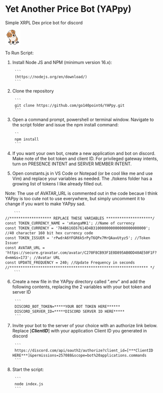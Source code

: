 # Yet Another Price Bot (YAPpy) 
Simple XRPL Dex price bot for discord

<img src="dog-g65b0a97e7_640.png" width="50">

To Run Script:

1. Install Node JS and NPM (minimum version 16.x):

        ```
        (https://nodejs.org/en/download/)
        ```
        
2. Clone the repository

        ```
        git clone https://github.com/go140point6/YAPpy.git
        ```

3. Open a command prompt, powershell or terminal window. Navigate to the script folder and issue the npm install command:

        ``
        npm install
        ```

4. If you want your own bot, create a new application and bot on discord. Make note of the bot token and client ID.  For privileged gateway intents, turn on PRESENCE INTENT and SERVER MEMBER INTENT.

5. Open constants.js in VS Code or Notepad (or be cool like me and use Vim) and replace your variables as needed.  The ./tokens folder has a growing list of tokens I like already filled out.

Note: The use of AVATAR_URL is commented out in the code becaue I think YAPpy is too cute not to use everywhere, but simply uncomment it to change if you want to make YAPpy sad.

        ```
	//******************* REPLACE THESE VARIABLES *********************/
	const TOKEN_CURRENCY_NAME = 'xKangaMK1'; //Name of currency
	const TOKEN_CURRENCY = '784B616E67614D4B310000000000000000000000'; //40 character 160 bit hex currency code
	const TOKEN_ISSUER = 'rPwdrA6YFGR6k5rPyT6QPx7MrQAavUtyz5'; //Token Issuer
	const AVATAR_URL = 'https://secure.gravatar.com/avatar/C270F8CB93F1E0D895AB0DD40AE50F1F?d=mm&s=173'; //Avatar URL
	const UPDATE_FREQUENCY = 240; //Update Frequency in seconds
	//*************************************************************** */
        ```

6. Create a new file in the YAPpy directory called ".env" and add the following contents, replacing the 2 variables with your bot token and server ID

        ```
        DISCORD_BOT_TOKEN=*****YOUR BOT TOKEN HERE******
        DISCORD_SERVER_ID=*****DISCORD SERVER ID HERE*****
        ```
        
7. Invite your bot to the server of your choice with an authorize link below. Replace [***ClientID***] with your application Client ID you generated in discord

        ```
        https://discord.com/api/oauth2/authorize?client_id=[***ClientID HERE***]&permissions=257088&scope=bot%20applications.commands
        ```

8. Start the script:

        ```
        node index.js
        ```
